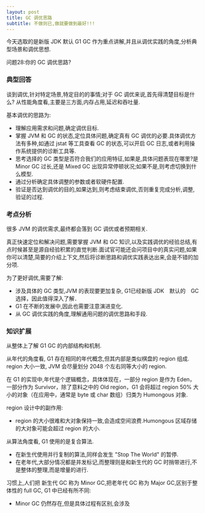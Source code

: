 ```yaml
---
layout: post
title: GC 调优思路
subtitle: 不做则已,做就要做到最好!!!
---
```


今天选取的是新版 JDK 默认 G1 GC 作为重点讲解,并且从调优实践的角度,分析典型场景和调优思想.

问题28:你的 GC 调优思路?

### 典型回答
谈到调优,针对特定场景,特定目的的事情;对于 GC 调优来说,首先得清楚目标是什么? 从性能角度看,主要是三方面,内存占用,延迟和吞吐量.

基本调优的思路为:
* 理解应用需求和问题,确定调优目标.
* 掌握 JVM 和 GC 的状态,定位具体问题,确定真有 GC 调优的必要.具体调优方法有多种,如通过 jstat 等工具查看 GC 的状态,可以开启 GC 日志,或者利用操作系统提供的诊断工具等.
* 思考选择的 GC 类型是否符合我们的应用特征,如果是,具体问题表现在哪里?是 Minor GC 过长,还是 Mixed GC 出现异常停顿状况;如果不是,则考虑切换到什么模型.
* 通过分析确定具体调整的参数或者软硬件配置.
* 验证是否达到调优的目的,如果达到,则考虑结束调优,否则重复完成分析,调整,验证的过程.

### 考点分析

很多 JVM 的调优需求,最终都会落到 GC 调优或者预期相关.

真正快速定位和解决问题,需要掌握 JVM 和 GC 知识,以及实践调优的经验总结,有点时候甚至是源自经验积累的直觉判断.面试官可能还会问项目中的真实问题,如果你可以清楚,简要的介绍上下文,然后将诊断思路和调优实践表达出来,会是不错的加分项.

为了更好调优,需要了解:
* 涉及具体的 GC 类型,JVM 的表现要更加复杂, G1已经新版 JDK　默认的　GC　选择，因此值得深入了解．
* G1 在不断的发展中,因此也需要注意演进变化.
* 从 GC 调优实践的角度,理解通用问题的调优思路和手段.

### 知识扩展

从整体上了解 G1 GC 的内部结构和机制.

从年代的角度看, G1 存在相同的年代概念,但其内部是类似棋盘的 region 组成.
region 大小一致, JVM 会尽量划分 2048 个左右同等大小的 region.

在 G1 的实现中,年代是个逻辑概念，具体体现在，一部分 region 是作为 Eden，一部分作为 Survivor，除了意料之中的 Old region，G1 会将超过 region 50% 大小的对象（在应用中，通常是 byte 或 char 数组）归类为 Humongous 对象.

region 设计中的副作用:
* region 的大小很难和大对象保持一致,会造成空间浪费.Humongous 区域存储的大对象可能会超过 region 的大小.

从算法角度看, G1 使用的是复合算法.
* 在新生代使用并行复制的算法,同样会发生 "Stop The World" 的暂停.
* 在老年代,大部分情况都是并发标记,而整理则是和新生代的 GC 时捎带进行,不是整体的整理,而是增量的进行.

习惯上,人们把 新生代 GC 称为 Minor GC,把老年代 GC 称为 Major GC,区别于整体性的 full GC, G1 中已经有所不同:
* Minor GC 仍然存在,但是具体过程有区别,会涉及 